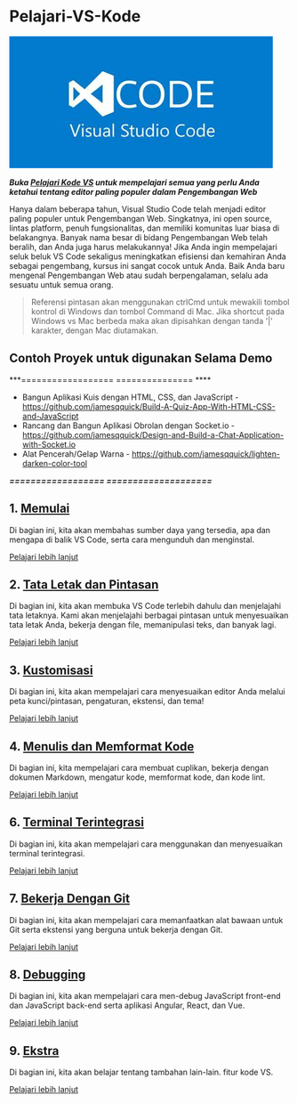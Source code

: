 # Pelajari-VS-Kode

![Pelajari Gambar Sampul Kode VS](./cover.png)

***Buka [Pelajari Kode VS](https://www.learnvscode.com) untuk mempelajari semua yang perlu Anda ketahui tentang editor paling populer dalam Pengembangan Web***

Hanya dalam beberapa tahun, Visual Studio Code telah menjadi editor paling populer untuk Pengembangan Web. Singkatnya, ini open source, lintas platform, penuh fungsionalitas, dan memiliki komunitas luar biasa di belakangnya. Banyak nama besar di bidang Pengembangan Web telah beralih, dan Anda juga harus melakukannya! Jika Anda ingin mempelajari seluk beluk VS Code sekaligus meningkatkan efisiensi dan kemahiran Anda sebagai pengembang, kursus ini sangat cocok untuk Anda. Baik Anda baru mengenal Pengembangan Web atau sudah berpengalaman, selalu ada sesuatu untuk semua orang.

> Referensi pintasan akan menggunakan ctrlCmd untuk mewakili tombol kontrol di Windows dan tombol Command di Mac. Jika shortcut pada Windows vs Mac berbeda maka akan dipisahkan dengan tanda '|' karakter, dengan Mac diutamakan.

## Contoh Proyek untuk digunakan Selama Demo

***================== =============== ****
- Bangun Aplikasi Kuis dengan HTML, CSS, dan JavaScript - https://github.com/jamesqquick/Build-A-Quiz-App-With-HTML-CSS-and-JavaScript
- Rancang dan Bangun Aplikasi Obrolan dengan Socket.io - https://github.com/jamesqquick/Design-and-Build-a-Chat-Application-with-Socket.io
- Alat Pencerah/Gelap Warna - https://github.com/jamesqquick/lighten-darken-color-tool

***================== ====================***

## 1. [Memulai](./sections/GettingStarted.md)

Di bagian ini, kita akan membahas sumber daya yang tersedia, apa dan mengapa di balik VS Code, serta cara mengunduh dan menginstal.

[Pelajari lebih lanjut](./sections/LayoutsAndShortcuts.md)

## 2. [Tata Letak dan Pintasan](./sections/LayoutsAndShortcuts.md)

Di bagian ini, kita akan membuka VS Code terlebih dahulu dan menjelajahi tata letaknya. Kami akan menjelajahi berbagai pintasan untuk menyesuaikan tata letak Anda, bekerja dengan file, memanipulasi teks, dan banyak lagi.

[Pelajari lebih lanjut](./sections/LayoutsAndShortcuts.md)

## 3. [Kustomisasi](./sections/Customization.md)

Di bagian ini, kita akan mempelajari cara menyesuaikan editor Anda melalui peta kunci/pintasan, pengaturan, ekstensi, dan tema!

[Pelajari lebih lanjut](./sections/Customization.md)

## 4. [Menulis dan Memformat Kode](./sections/WritingAndFormattingCode.md)

Di bagian ini, kita mempelajari cara membuat cuplikan, bekerja dengan dokumen Markdown, mengatur kode, memformat kode, dan kode lint.

[Pelajari lebih lanjut](./sections/WritingAndFormattingCode.md)

## 6. [Terminal Terintegrasi](./sections/IntegratedTerminal.md)

Di bagian ini, kita akan mempelajari cara menggunakan dan menyesuaikan terminal terintegrasi.

[Pelajari lebih lanjut](./sections/IntegratedTerminal.md)

## 7. [Bekerja Dengan Git](./sections/WorkingWithGit.md)

Di bagian ini, kita akan mempelajari cara memanfaatkan alat bawaan untuk Git serta ekstensi yang berguna untuk bekerja dengan Git.

[Pelajari lebih lanjut](./sections/WorkingWithGit.md)

## 8. [Debugging](./sections/Debugging.md)

Di bagian ini, kita akan mempelajari cara men-debug JavaScript front-end dan JavaScript back-end serta aplikasi Angular, React, dan Vue.

[Pelajari lebih lanjut](./sections/Debugging.md)

## 9. [Ekstra](./sections/Extras.md)

Di bagian ini, kita akan belajar tentang tambahan lain-lain. fitur kode VS.

[Pelajari lebih lanjut](./sections/Extras.md)
